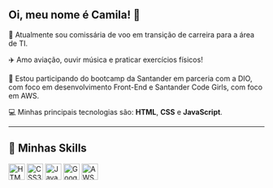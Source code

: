 ## Oi, meu nome é Camila! 👋

🌱 Atualmente sou comissária de voo em transição de carreira para a área de TI. 

✈️ Amo aviação, ouvir música e praticar exercícios físicos!

🔭 Estou participando do bootcamp da Santander em parceria com a DIO, com foco em desenvolvimento Front-End e Santander Code Girls, com foco em AWS.

💻 Minhas principais tecnologias são: **HTML**, **CSS** e **JavaScript**.

---

## 🚀 Minhas Skills

<p align="left">
  <img height="32" src="https://img.shields.io/badge/HTML5-E34F26?style=for-the-badge&logo=html5&logoColor=white" alt="HTML5"/>
  <img height="32" src="https://img.shields.io/badge/CSS3-1572B6?style=for-the-badge&logo=css3&logoColor=white" alt="CSS3"/>
  <img height="32" src="https://img.shields.io/badge/JavaScript-F7DF1E?style=for-the-badge&logo=javascript&logoColor=black" alt="JavaScript"/>
  <img height="32" src="https://img.shields.io/badge/Google_Cloud-4285F4?style=for-the-badge&logo=google-cloud&logoColor=white" alt="Google Cloud"/>
  <img height="32" src="https://img.shields.io/badge/AWS-232F3E?style=for-the-badge&logo=amazon-aws&logoColor=white" alt="AWS"/>
</p>

